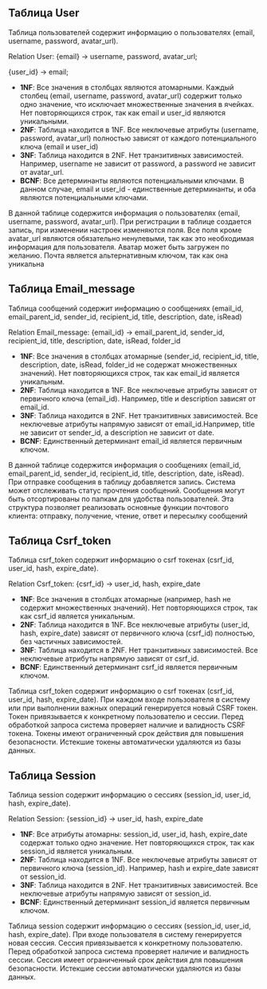 ## Таблица User

Таблица пользователей содержит информацию о пользователях (email, username, password, avatar_url).

Relation User:
{email} -> username, password, avatar_url;


{user_id} -> email;

- **1NF**: Все значения в столбцах являются атомарными. Каждый столбец (email, username, password, avatar_url) содержит только одно значение, что исключает множественные значения в ячейках. Нет повторяющихся строк, так как email и user_id являются уникальными.
- **2NF**: Таблица находится в 1NF. Все неключевые атрибуты (username, password, avatar_url) полностью зависят от каждого потенциального ключа (email и user_id)
- **3NF**: Таблица находится в 2NF. Нет транзитивных зависимостей. Например, username не зависит от password, а password не зависит от avatar_url.
- **BCNF**: Все детерминанты являются потенциальными ключами. В данном случае, email и user_id - единственные детерминанты, и оба являются потенциальными ключами.

В данной таблице содержится информация о пользователях (email, username, password, avatar_url).
При регистрации в таблице создается запись, при изменении настроек изменяются поля.
Все поля кроме avatar_url являются обязательно ненулевыми, так как это необходимая информация для пользователя.
Аватар может быть загружен по желанию. Почта является альтернативным ключом, так как она уникальна

## Таблица Email_message

Таблица сообщений содержит информацию о сообщениях (email_id, email_parent_id, sender_id, recipient_id, title, description, date, isRead)

Relation Email_message:
{email_id} -> email_parent_id, sender_id, recipient_id, title, description, date, isRead, folder_id


- **1NF**: Все значения в столбцах атомарные (sender_id, recipient_id, title, description, date, isRead, folder_id не содержат множественных значений). Нет повторяющихся строк, так как email_id является уникальным.
- **2NF**: Таблица находится в 1NF. Все неключевые атрибуты зависят от первичного ключа (email_id). Например, title и description зависят от email_id.
- **3NF**: Таблица находится в 2NF. Нет транзитивных зависимостей. Все неключевые атрибуты напрямую зависят от email_id.Например, title не зависит от sender_id, а description не зависит от date.
- **BCNF**: Единственный детерминант email_id является первичным ключом.

В данной таблице содержится информация о сообщениях (email_id, email_parent_id, sender_id, recipient_id, title, description, date, isRead). При отправке сообщения в таблицу добавляется запись. Система может отслеживать статус прочтения сообщений. Сообщения могут быть отсортированы по папкам для удобства пользователей. Эта структура позволяет реализовать основные функции почтового клиента: отправку, получение, чтение, ответ и пересылку сообщений

## Таблица Csrf_token

Таблица csrf_token содержит информацию о csrf токенах (csrf_id, user_id, hash, expire_date).

Relation Csrf_token:
{csrf_id} -> user_id, hash, expire_date
- **1NF**: Все значения в столбцах атомарные (например, hash не содержит множественных значений). Нет повторяющихся строк, так как csrf_id является уникальным.
- **2NF**: Таблица находится в 1NF. Все неключевые атрибуты (user_id, hash, expire_date) зависят от первичного ключа (csrf_id) полностью, без частичных зависимостей.
- **3NF**: Таблица находится в 2NF. Нет транзитивных зависимостей. Все неключевые атрибуты напрямую зависят от csrf_id.
- **BCNF**: Единственный детерминант csrf_id является первичным ключом.

Таблица csrf_token содержит информацию о csrf токенах (csrf_id, user_id, hash, expire_date). При каждом входе пользователя в систему или при выполнении важных операций генерируется новый CSRF токен. Токен привязывается к конкретному пользователю и сессии. Перед обработкой запроса система проверяет наличие и валидность CSRF токена. Токены имеют ограниченный срок действия для повышения безопасности. Истекшие токены автоматически удаляются из базы данных.

## Таблица Session

Таблица session содержит информацию о сессиях (session_id, user_id, hash, expire_date).

Relation Session:
{session_id} -> user_id, hash, expire_date
- **1NF**: Все атрибуты атомарны: session_id, user_id, hash, expire_date содержат только одно значение. Нет повторяющихся строк, так как session_id является уникальным.
- **2NF**: Таблица находится в 1NF. Все неключевые атрибуты зависят от первичного ключа (session_id). Например, hash и expire_date зависят от session_id.
- **3NF**: Таблица находится в 2NF. Нет транзитивных зависимостей. Все неключевые атрибуты напрямую зависят от session_id.
- **BCNF**: Единственный детерминант session_id является первичным ключом. 

Таблица session содержит информацию о сессиях (session_id, user_id, hash, expire_date). При входе пользователя в систему генерируется новая сессия. Сессия привязывается к конкретному пользователю. Перед обработкой запроса система проверяет наличие и валидность сессии. Сессия имеет ограниченный срок действия для повышения безопасности. Истекшие сессии автоматически удаляются из базы данных.
